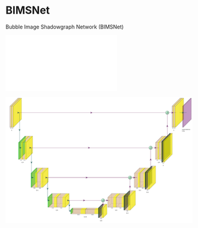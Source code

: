 # BIMSNet
Bubble Image Shadowgraph Network (BIMSNet)

![Network arch](/Data/fig1.pdf)

<a href="/Data/fig1.pdf" class="image fit"><img src="Data/fig1.pdf" alt=""></a>

